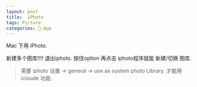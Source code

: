 ```yaml
---
layout: post
title:  iPhoto
tags: Picture
categories: -App
---
```


Mac 下用 iPhoto.

新建多个图库!!!!
退出iphoto.
按住option 再点击 iphoto程序就能 新建/切换 图库.


> 需要 iphoto 设置 → general → use as system photo Library.  才能用 icloude 功能.
